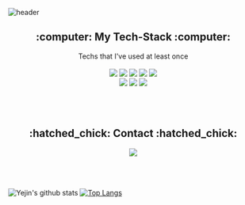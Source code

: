 ![header](https://capsule-render.vercel.app/api?type=waving&color=timeGradient&height=200&section=header&text=Welcome%20to%20my%20Github👋&fontSize=60)

<h2 align=center>:computer: My Tech-Stack :computer:</h2>
<div align=center>
  Techs that I've used at least once<br>
  <br>
  <img src="https://img.shields.io/badge/Python-3766AB?logo=Python&logoColor=white"/>
  <img src="https://img.shields.io/badge/-Jupyter%20Notebook-%23F37626?logo=Jupyter&logoColor=white"/>
  <img src="https://img.shields.io/badge/-react-%2361DAFB?logo=React&logoColor=white"/>
  <img src="https://img.shields.io/badge/-Bootstrap-%237952B3?logo=Bootstrap&logoColor=white"/>     
  <img src="https://img.shields.io/badge/-Matlab-%230076A8?logo=Mathworks&logoColor=white"/>     <br>
  <img src="https://img.shields.io/badge/-JavaScript-%23F7DF1E?logo=JavaScript&logoColor=white"/>     
  <img src="https://img.shields.io/badge/-HTML-%23E34F26?logo=HTML5&logoColor=white"/>     
  <img src="https://img.shields.io/badge/-CSS-%231572B6?logo=CSS3&logoColor=white"/>       
</div>
<br>
<br>
<br>
<h2 align=center>:hatched_chick: Contact :hatched_chick:</h2>
<div align=center>
  <img src="https://img.shields.io/badge/-Email-%23EA4335?logo=Gmail&logoColor=white"/>      
</div>
<br>
<br>
<br>

![Yejin's github stats](https://github-readme-stats.vercel.app/api?username=Yejin-Ha&show_icons=true)
[![Top Langs](https://github-readme-stats.vercel.app/api/top-langs/?username=Yejin-Ha&hide_border=True)](https://github.com/anuraghazra/github-readme-stats)
